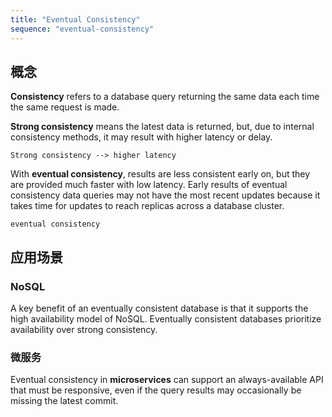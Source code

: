 ```yaml
---
title: "Eventual Consistency"
sequence: "eventual-consistency"
---
```


## 概念

**Consistency** refers to a database query returning the same data each time the same request is made.

**Strong consistency** means the latest data is returned, but, due to internal consistency methods,
it may result with higher latency or delay.

```text
Strong consistency --> higher latency
```

With **eventual consistency**, results are less consistent early on,
but they are provided much faster with low latency.
Early results of eventual consistency data queries may not have the most recent updates
because it takes time for updates to reach replicas across a database cluster.

```text
eventual consistency
```

## 应用场景

### NoSQL

A key benefit of an eventually consistent database is that it supports the high availability model of NoSQL.
Eventually consistent databases prioritize availability over strong consistency.

### 微服务

Eventual consistency in **microservices** can support an always-available API that must be responsive,
even if the query results may occasionally be missing the latest commit.


